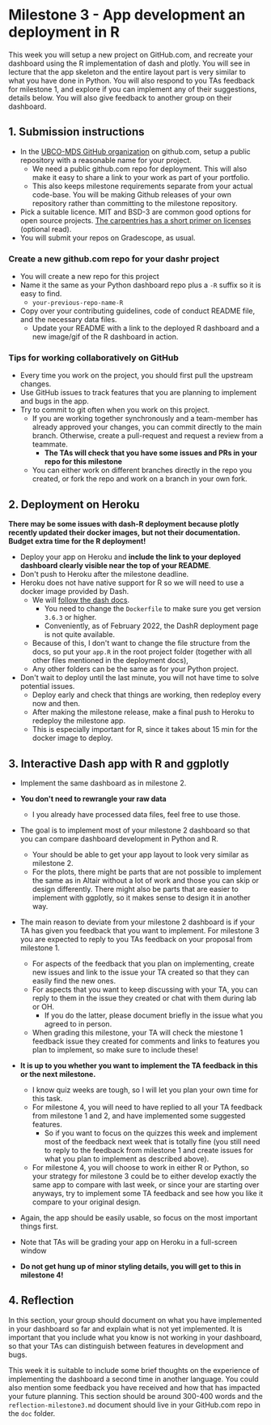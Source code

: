 # Milestone 3 - App development an deployment in R

This week you will setup a new project on GitHub.com, and recreate your dashboard using the R implementation of dash and plotly.
You will see in lecture that the app skeleton and the entire layout part is very similar to what you have done in Python.
You will also respond to you TAs feedback for milestone 1, and explore if you can implement any of their suggestions, details below.
You will also give feedback to another group on their dashboard.

## 1. Submission instructions

- In the [UBCO-MDS GitHub organization](https://github.com/ubco-mds-2021-labs) on github.com, setup a public repository with a reasonable name for your project.
    - We need a public github.com repo for deployment. This will also make it easy to share a link to your work as part of your portfolio.
    - This also keeps milestone requirements separate from your actual code-base. You will be making Github releases of your own repository rather than committing to the milestone repository.
- Pick a suitable licence. MIT and BSD-3 are common good options for open source projects. [The carpentries has a short primer on licenses](http://swcarpentry.github.io/git-novice/11-licensing/index.html) (optional read).
- You will submit your repos on Gradescope, as usual.

### Create a new github.com repo for your dashr project

- You will create a new repo for this project
- Name it the same as your Python dashboard repo plus a `-R` suffix so it is easy to find.
    - `your-previous-repo-name-R`
- Copy over your contributing guidelines, code of conduct README file, and the necessary data files.
    - Update your README with a link to the deployed R dashboard and a new image/gif of the R dashboard in action.

### Tips for working collaboratively on GitHub

- Every time you work on the project, you should first pull the upstream changes.
- Use GitHub issues to track features that you are planning to implement
  and bugs in the app.
- Try to commit to git often when you work on this project.
    - If you are working together synchronously
      and a team-member has already approved your changes,
      you can commit directly to the main branch.
      Otherwise, create a pull-request and request a review from a teammate.
        - **The TAs will check that you have some issues and PRs in your repo for this milestone**
    - You can either work on different branches directly in the repo you created,
      or fork the repo and work on a branch in your own fork.

## 2. Deployment on Heroku

**There may be some issues with dash-R deployment because plotly recently updated their docker images, but not their documentation.
Budget extra time for the R deployment!**

- Deploy your app on Heroku and **include the link to your deployed dashboard clearly visible near the top of your README**.
- Don't push to Heroku after the milestone deadline.
- Heroku does not have native support for R so we will need to use a docker image provided by Dash.
    - We will [follow the dash docs](https://dashr.plotly.com/deployment).
        - You need to change the `Dockerfile` to make sure you get version `3.6.3` or higher.
        - Conveniently, as of February 2022, the DashR deployment page is not quite available.
    - Because of this, I don't want to change the file structure from the docs, so put your `app.R` in the root project folder (together with all other files mentioned in the deployment docs),
    - Any other folders can be the same as for your Python project.
- Don't wait to deploy until the last minute, you will not have time to solve potential issues.
    - Deploy early and check that things are working, then redeploy every now and then.
    - After making the milestone release, make a final push to Heroku to redeploy the milestone app.
    - This is especially important for R, since it takes about 15 min for the docker image to deploy.

## 3. Interactive Dash app with R and ggplotly

- Implement the same dashboard as in milestone 2.
- **You don't need to rewrangle your raw data**
    - I you already have processed data files, feel free to use those.
- The goal is to implement most of your milestone 2 dashboard so that you can compare dashboard development in Python and R.
    - Your should be able to get your app layout to look very similar as milestone 2.
    - For the plots, there might be parts that are not possible to implement the same as in Altair without a lot of work and those you can skip or design differently. There might also be parts that are easier to implement with ggplotly, so it makes sense to design it in another way.
- The main reason to deviate from your milestone 2 dashboard is if your TA has given you feedback that you want to implement. For milestone 3 you are expected to reply to you TAs feedback on your proposal from milestone 1.
    - For aspects of the feedback that you plan on implementing, create new issues and link to the issue your TA created so that they can easily find the new ones.
    - For aspects that you want to keep discussing with your TA, you can reply to them in the issue they created or chat with them during lab or OH.
        - If you do the latter, please document briefly in the issue what you agreed to in person.
    - When grading this milestone, your TA will check the miestone 1 feedback issue they created for comments and links to features you plan to implement, so make sure to include these!

- **It is up to you whether you want to implement the TA feedback in this or the next milestone.**
    - I know quiz weeks are tough, so I will let you plan your own time for this task.
    - For milestone 4, you will need to have replied to all your TA feedback from milestone 1 and 2, and have implemented some suggested features.
        - So if you want to focus on the quizzes this week and implement most of the feedback next week that is totally fine (you still need to reply to the feedback from milestone 1 and create issues for what you plan to implement as described above).
    - For milestone 4, you will choose to work in either R or Python, so your strategy for milestone 3 could be to either develop exactly the same app to compare with last week, or since your are starting over anyways, try to implement some TA feedback and see how you like it compare to your original design.
- Again, the app should be easily usable, so focus on the most important things first.
- Note that TAs will be grading your app on Heroku in a full-screen window
- **Do not get hung up of minor styling details, you will get to this in milestone 4!**

## 4. Reflection

In this section, your group should document on what you have implemented in your dashboard so far and explain what is not yet implemented.
It is important that you include what you know is not working in your dashboard, so that your TAs can distinguish between features in development and bugs.

This week it is suitable to include some brief thoughts on the experience of implementing the dashboard a second time in another language.
You could also mention some feedback you have received and how that has impacted your future planning.
This section should be around 300-400 words and the `reflection-milestone3.md` document should live in your GitHub.com repo in the `doc` folder.
